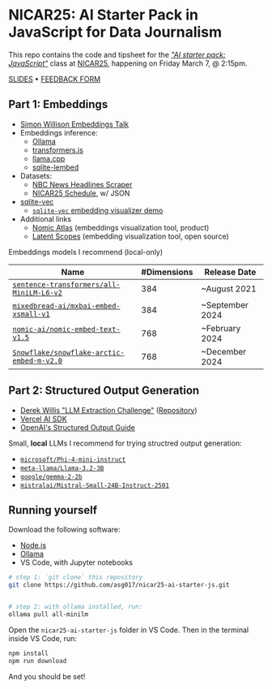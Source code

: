# NICAR25: AI Starter Pack in JavaScript for Data Journalism

This repo contains the code and tipsheet for the [*"AI starter pack: JavaScript"*](https://schedules.ire.org/nicar-2025/index.html#1175) class at [NICAR25](https://www.ire.org/training/conferences/nicar-2025/), happening on Friday March 7,  @ 2:15pm.


[SLIDES](https://docs.google.com/presentation/d/1bFHQg6DAoiKJ7G_yGF2mM1X3WWtN6tTGQMbZuvg2678/edit?usp=sharing) • [FEEDBACK FORM](https://forms.gle/ZSp9fzGEidcM9eJT6)

## Part 1: Embeddings

- [Simon Willison Embeddings Talk](https://www.youtube.com/watch?time_continue=50&v=ArnMdc-ICCM&source_ve_path=MjM4NTE)
- Embeddings inference:
  - [Ollama](https://ollama.com/)
  - [transformers.js](https://huggingface.co/docs/transformers.js/en/index)
  - [llama.cpp](https://github.com/ggml-org/llama.cpp)
  - [sqlite-lembed](https://github.com/asg017/sqlite-lembed)
- Datasets:
  - [NBC News Headlines Scraper](https://github.com/asg017/nbc-headlines-scraper)
  - [NICAR25 Schedule](https://schedules.ire.org/nicar-2025/), w/ JSON
- [sqlite-vec](https://github.com/asg017/sqlite-vec)
  - [`sqlite-vec` embedding visualizer demo](https://observablehq.com/d/04bc1c1b0de9db7c)
- Additional links
  - [Nomic Atlas](https://atlas.nomic.ai/) (embeddings visualization tool, product)
  - [Latent Scopes](https://github.com/enjalot/latent-scope) (embedding visualization tool, open source)

Embeddings models I recommend (local-only)

| Name                                                                                                        | #Dimensions | Release Date    |
| ----------------------------------------------------------------------------------------------------------- | ----------- | --------------- |
| [`sentence-transformers/all-MiniLM-L6-v2`](https://huggingface.co/sentence-transformers/all-MiniLM-L6-v2)   | 384         | ~August 2021    |
| [`mixedbread-ai/mxbai-embed-xsmall-v1`](https://huggingface.co/mixedbread-ai/mxbai-embed-xsmall-v1)         | 384         | ~September 2024 |
| [`nomic-ai/nomic-embed-text-v1.5`](https://huggingface.co/nomic-ai/nomic-embed-text-v1.5)                   | 768         | ~February 2024  |
| [`Snowflake/snowflake-arctic-embed-m-v2.0`](https://huggingface.co/Snowflake/snowflake-arctic-embed-m-v2.0) | 768         | ~December 2024  |

## Part 2: Structured Output Generation

- [Derek Willis "LLM Extraction Challenge"](https://thescoop.org/archives/2025/01/27/llm-extraction-challenge-fundraising-emails/index.html) ([Repository](https://github.com/dwillis/LLM-Extraction-Challenge))
- [Vercel AI SDK](https://sdk.vercel.ai/)
- [OpenAI's Structured Output Guide](https://platform.openai.com/docs/guides/structured-outputs)


Small, **local** LLMs I recommend for trying structred output generation:

- [`microsoft/Phi-4-mini-instruct`](https://huggingface.co/microsoft/Phi-4-mini-instruct)
- [`meta-llama/Llama-3.2-3B`](https://huggingface.co/meta-llama/Llama-3.2-3B)
- [`google/gemma-2-2b`](https://huggingface.co/google/gemma-2-2b)
- [`mistralai/Mistral-Small-24B-Instruct-2501`](https://huggingface.co/mistralai/Mistral-Small-24B-Instruct-2501)

## Running yourself

Download the following software:
- [Node.js](https://nodejs.org/en/download)
- [Ollama](https://ollama.com/download)
- VS Code, with Jupyter notebooks

```bash
# step 1: `git clone` this repository
git clone https://github.com/asg017/nicar25-ai-starter-js.git


# step 2: with ollama installed, run:
ollama pull all-minilm
```

Open the `nicar25-ai-starter-js` folder in VS Code. Then in the terminal inside VS Code, run:

```bash
npm install
npm run download
```

And you should be set!
